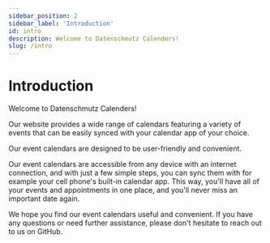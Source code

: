 ```yaml
---
sidebar_position: 2
sidebar_label: 'Introduction'
id: intro
description: Welcome to Datenschmutz Calenders!
slug: /intro
---
```


# Introduction

Welcome to Datenschmutz Calenders! 

Our website provides a wide range of calendars featuring a variety of events that can be easily synced with your calendar app of your choice.

Our event calendars are designed to be user-friendly and convenient.

Our event calendars are accessible from any device with an internet connection, and with just a few simple steps, you can sync them with for example your cell phone's built-in calendar app. This way, you'll have all of your events and appointments in one place, and you'll never miss an important date again.

We hope you find our event calendars useful and convenient. If you have any questions or need further assistance, please don't hesitate to reach out to us on GitHub.